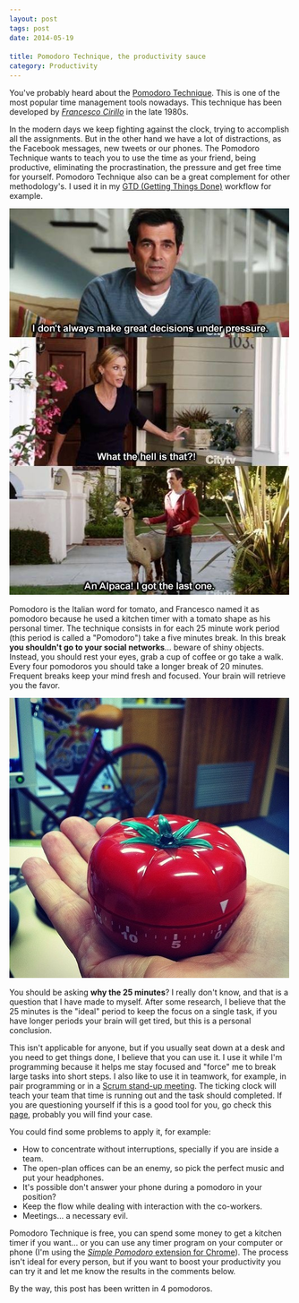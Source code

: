 ```yaml
---
layout: post
tags: post
date: 2014-05-19

title: Pomodoro Technique, the productivity sauce
category: Productivity
---
```


You've probably heard about the [Pomodoro Technique](http://pomodorotechnique.com/). This is one of the most popular time management tools nowadays. This technique has been developed by _[Francesco Cirillo](http://francescocirillo.com/)_ in the late 1980s.

In the modern days we keep fighting against the clock, trying to accomplish all the assignments. But in the other hand we have a lot of distractions, as the Facebook messages, new tweets or our phones. The Pomodoro Technique wants to teach you to use the time as your friend, being productive, eliminating the procrastination, the pressure and get free time for yourself. Pomodoro Technique also can be a great complement for other methodology's. I used it in my [GTD (Getting Things Done)](http://gettingthingsdone.com/) workflow for example.

![Modern Family - Decisions under pressure](/images/pomodoro-technique-the-productivity-sauce-modern-family-decisions-under-pressure.jpg)

Pomodoro is the Italian word for tomato, and Francesco named it as pomodoro because he used a kitchen timer with a tomato shape as his personal timer.
The technique consists in for each 25 minute work period (this period is called a "Pomodoro") take a five minutes break. In this break **you shouldn't go to your social networks**... beware of shiny objects. Instead, you should rest your eyes, grab a cup of coffee or go take a walk. Every four pomodoros you should take a longer break of 20 minutes. Frequent breaks keep your mind fresh and focused. Your brain will retrieve you the favor.

[![Pomodoro timer](/images/pomodoro-technique-the-productivity-sauce-pomodoro-timer.jpg)](http://www.flickr.com/photos/33593406@N03/7738254354/)

<!---*"Photo by [Kate Bunker](http://www.flickr.com/photos/33593406@N03/7738254354/) licensed under [Creative Commons Attribution-NonCommercial License](http://creativecommons.org/licenses/by-nc/2.0/)."*
-->

You should be asking **why the 25 minutes**? I really don't know, and that is a question that I have made to myself. After some research, I believe that the 25 minutes is the "ideal" period to keep the focus on a single task, if you have longer periods your brain will get tired, but this is a personal conclusion.

This isn't applicable for anyone, but if you usually seat down at a desk and you need to get things done, I believe that you can use it. I use it while I'm programming because it helps me stay focused and "force" me to break large tasks into short steps. I also like to use it in teamwork, for example, in pair programming or in a [Scrum stand-up meeting](http://en.wikipedia.org/wiki/Stand-up_meeting). The ticking clock will teach your team that time is running out and the task should completed. If you are questioning yourself if this is a good tool for you, go check this [page](http://pomodorotechnique.com/get-started/), probably you will find your case.

You could find some problems to apply it, for example:

- How to concentrate without interruptions, specially if you are inside a team.
- The open-plan offices can be an enemy, so pick the perfect music and put your headphones.
- It's possible don't answer your phone during a pomodoro in your position?
- Keep the flow while dealing with interaction with the co-workers.
- Meetings... a necessary evil.

Pomodoro Technique is free, you can spend some money to get a kitchen timer if you want… or you can use any timer program on your computer or phone (I'm using the [_Simple Pomodoro_ extension for Chrome](https://chrome.google.com/webstore/detail/simple-pomodoro%C2%AE/blidjjfbdbkcmegfnidmgndgdamhhelp)). The process isn't ideal for every person, but if you want to boost your productivity you can try it and let me know the results in the comments below.

By the way, this post has been written in 4 pomodoros.
